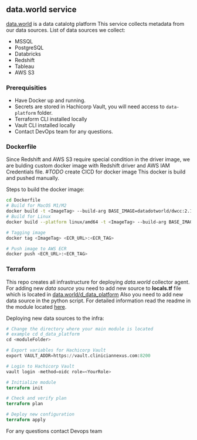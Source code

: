 ## data.world service

[data.world](https://cliniciannexus.app.data.world/) is a data catalotg platform
This service collects metadata from our data sources.
List of data sources we collect:
- MSSQL
- PostgreSQL
- Databricks
- Redshift
- Tableau
- AWS S3

### Prerequisities

- Have Docker up and running.
- Secrets are stored in Hachicorp Vault, you will need access to `data-platform` folder.
- Terraform CLI installed locally
- Vault CLI installed locally
- Contact DevOps team for any questions.

### Dockerfile
Since Redshift and AWS S3 require special condition in the driver image, we are bulding custom docker image with Redshift driver and AWS IAM Credentials file.
_#TODO_ create CICD for docker image
This docker is build and pushed manually.

Steps to build the docker image:
```bash
cd Dockerfile
# Build for MacOS M1/M2
docker build -t <ImageTag> --build-arg BASE_IMAGE=datadotworld/dwcc:2.148 .
# Build for Linux
docker build --platform linux/amd64 -t <ImageTag> --build-arg BASE_IMAGE=datadotworld/dwcc:2.148 .

# Tagging image
docker tag <ImageTag> <ECR_URL>:<ECR_TAG>

# Push image to AWS ECR
docker push <ECR_URL>:<ECR_TAG>
```

### Terraform
This repo creates all infrastructure for deploying _data.world_ collector agent.
For adding new _data source_ you need to add new source to **locals.tf** file which is located in [data.world/d_data_platform](./d_data_platform/locals.tf)
Also you need to add new data source in the python script. For detailed information read the readme in the module located [here](./d_data_platform/lambda/README.md).

Deploying new data sources to the infra:
```terraform
# Change the directory where your main module is located
# example cd d_data_platform
cd <moduleFolder>

# Export variables for Hachicorp Vault
export VAULT_ADDR=https://vault.cliniciannexus.com:8200

# Login to Hachicorp Vault
vault login -method=oidc role=<YourRole>

# Initialize module
terraform init

# Check and verify plan
terraform plan

# Deploy new configuration
terraform apply
```

For any questions contact Devops team

